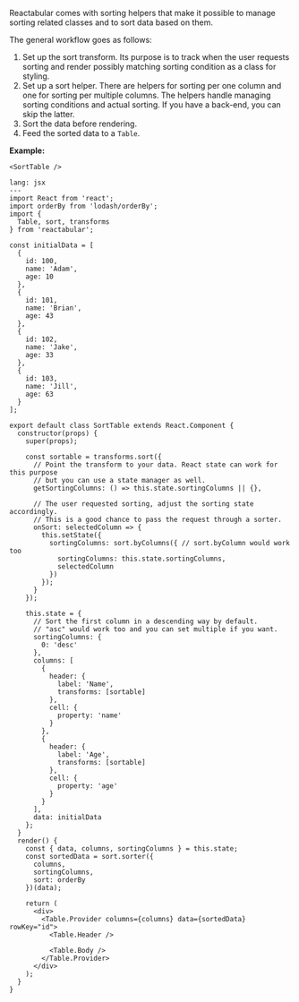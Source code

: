 Reactabular comes with sorting helpers that make it possible to manage sorting related classes and to sort data based on them.

The general workflow goes as follows:

1. Set up the sort transform. Its purpose is to track when the user requests sorting and render possibly matching sorting condition as a class for styling.
2. Set up a sort helper. There are helpers for sorting per one column and one for sorting per multiple columns. The helpers handle managing sorting conditions and actual sorting. If you have a back-end, you can skip the latter.
3. Sort the data before rendering.
4. Feed the sorted data to a `Table`.

**Example:**

```react
<SortTable />
```

```code
lang: jsx
---
import React from 'react';
import orderBy from 'lodash/orderBy';
import {
  Table, sort, transforms
} from 'reactabular';

const initialData = [
  {
    id: 100,
    name: 'Adam',
    age: 10
  },
  {
    id: 101,
    name: 'Brian',
    age: 43
  },
  {
    id: 102,
    name: 'Jake',
    age: 33
  },
  {
    id: 103,
    name: 'Jill',
    age: 63
  }
];

export default class SortTable extends React.Component {
  constructor(props) {
    super(props);

    const sortable = transforms.sort({
      // Point the transform to your data. React state can work for this purpose
      // but you can use a state manager as well.
      getSortingColumns: () => this.state.sortingColumns || {},

      // The user requested sorting, adjust the sorting state accordingly.
      // This is a good chance to pass the request through a sorter.
      onSort: selectedColumn => {
        this.setState({
          sortingColumns: sort.byColumns({ // sort.byColumn would work too
            sortingColumns: this.state.sortingColumns,
            selectedColumn
          })
        });
      }
    });

    this.state = {
      // Sort the first column in a descending way by default.
      // "asc" would work too and you can set multiple if you want.
      sortingColumns: {
        0: 'desc'
      },
      columns: [
        {
          header: {
            label: 'Name',
            transforms: [sortable]
          },
          cell: {
            property: 'name'
          }
        },
        {
          header: {
            label: 'Age',
            transforms: [sortable]
          },
          cell: {
            property: 'age'
          }
        }
      ],
      data: initialData
    };
  }
  render() {
    const { data, columns, sortingColumns } = this.state;
    const sortedData = sort.sorter({
      columns,
      sortingColumns,
      sort: orderBy
    })(data);

    return (
      <div>
        <Table.Provider columns={columns} data={sortedData} rowKey="id">
          <Table.Header />

          <Table.Body />
        </Table.Provider>
      </div>
    );
  }
}
```
